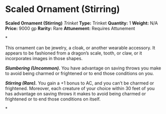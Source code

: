 # Scaled Ornament (Stirring)

**Scaled Ornament (Stirring)**
_Trinket_
**Type:** Trinket
**Quantity:** 1
**Weight:** N/A
**Price:** 9000 gp
**Rarity:** Rare
**Attunement:** Requires Attunement

*<p>This ornament can be jewelry, a cloak, or another wearable accessory. It appears to be fashioned from a dragon’s scale, tooth, or claw, or it incorporates images in those shapes.

***Slumbering (Uncommon).*** You have advantage on saving throws you make to avoid being charmed or frightened or to end those conditions on you.

***Stirring (Rare).*** You gain a +1 bonus to AC, and you can’t be charmed or frightened. Moreover, each creature of your choice within 30 feet of you has advantage on saving throws it makes to avoid being charmed or frightened or to end those conditions on itself.</p>*